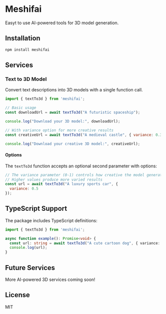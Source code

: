 # Meshifai

Easyt to use AI-powered tools for 3D model generation.

## Installation

```bash
npm install meshifai
```

## Services

### Text to 3D Model

Convert text descriptions into 3D models with a single function call.

```javascript
import { textTo3d } from 'meshifai';

// Basic usage
const downloadUrl = await textTo3d("A futuristic spaceship");

console.log("Download your 3D model:", downloadUrl);

// With variance option for more creative results
const creativeUrl = await textTo3d("A medieval castle", { variance: 0.3 });

console.log("Download your creative 3D model:", creativeUrl);
```

#### Options

The `textTo3d` function accepts an optional second parameter with options:

```javascript
// The variance parameter (0-1) controls how creative the model generation is
// Higher values produce more varied results
const url = await textTo3d("A luxury sports car", { 
  variance: 0.5 
});
```

## TypeScript Support

The package includes TypeScript definitions:

```typescript
import { textTo3d } from 'meshifai';

async function example(): Promise<void> {
  const url: string = await textTo3d("A cute cartoon dog", { variance: 0.2 });
  console.log(url);
}
```

## Future Services

More AI-powered 3D services coming soon!

## License

MIT
